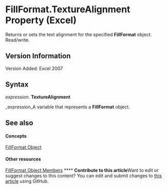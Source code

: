 
# FillFormat.TextureAlignment Property (Excel)

Returns or sets the text alignment for the specified  **FillFormat** object. Read/write.


## Version Information

Version Added: Excel 2007 


## Syntax

 _expression_. **TextureAlignment**

 _expression_A variable that represents a  **FillFormat** object.


## See also


#### Concepts


 [FillFormat Object](b602e09e-97ab-bfbe-1796-bc44ebb7dc28.md)
#### Other resources


 [FillFormat Object Members](da1a1680-4b9d-c6fb-6562-bf1ec9f57921.md)
****   **Contribute to this article**Want to edit or suggest changes to this content? You can edit and submit changes to  [this article](https://github.com/jhershey00/VBA_Excel_Test/OpenXMLCon/articles/a22b4256-15fd-5650-3e42-c6b0ecb10776.md) using GitHub.

